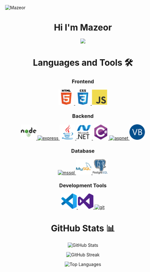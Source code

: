 <p align="left"> <img src="https://komarev.com/ghpvc/?username=Mazeor&label=Profile%20views&color=0e75b6&style=flat" alt="Mazeor" /> </p>

<h1 align="center">Hi I'm Mazeor</h1>

<!-- Intro -->
<p style="margin: 15px;" align="center">
    <img src="https://readme-typing-svg.herokuapp.com?duration=2000&color=EBD41B&center=true&vCenter=true&lines=Fullstack+Developer">
</p>

<!-- Technos -->
<h1 align="center">Languages and Tools 🛠</h1>

<h3 align="center">Frontend</h3>
<p align="center">
    <a href="https://www.w3.org/html/" target="_blank"> 
        <img src="https://raw.githubusercontent.com/devicons/devicon/master/icons/html5/html5-original-wordmark.svg" alt="html5" width="50" height="50"/> 
    </a>
    <a href="https://www.w3schools.com/css/" target="_blank"> 
        <img src="https://raw.githubusercontent.com/devicons/devicon/master/icons/css3/css3-original-wordmark.svg" alt="css3" width="50" height="50"/> 
    </a>
    <a href="https://developer.mozilla.org/en-US/docs/Web/JavaScript" target="_blank">
        <img src="https://raw.githubusercontent.com/devicons/devicon/master/icons/javascript/javascript-original.svg" alt="javascript" width="50" height="50"/>
    </a>
</p>

<h3 align="center">Backend</h3>
<p align="center">
    <a href="https://nodejs.org" target="_blank"> 
        <img src="https://raw.githubusercontent.com/devicons/devicon/master/icons/nodejs/nodejs-original-wordmark.svg" alt="nodejs" width="50" height="50"/> 
    </a>
    <a href="https://expressjs.com" target="_blank"> 
        <img src="https://ih1.redbubble.net/image.438908244.6144/st,small,507x507-pad,600x600,f8f8f8.u2.jpg" alt="express" width="50" height="50"/> 
    </a>
  <a href="https://www.java.com" target="_blank"> 
        <img src="https://raw.githubusercontent.com/devicons/devicon/master/icons/java/java-original.svg" alt="java" width="50" height="50"/> 
    </a>
    <a href="https://dotnet.microsoft.com/" target="_blank"> 
        <img src="https://raw.githubusercontent.com/devicons/devicon/master/icons/dot-net/dot-net-original-wordmark.svg" alt="dotnet" width="50" height="50"/> 
    </a>
    <a href="https://docs.microsoft.com/en-us/dotnet/csharp/" target="_blank"> 
        <img src="https://raw.githubusercontent.com/devicons/devicon/master/icons/csharp/csharp-original.svg" alt="csharp" width="50" height="50"/> 
    </a>
    <a href="https://dotnet.microsoft.com/en-us/apps/aspnet" target="_blank"> 
        <img src="https://www.vectorlogo.zone/logos/dotnet/dotnet-icon.svg" alt="aspnet" width="50" height="50"/> 
    </a>
  <a href="https://docs.microsoft.com/en-us/dotnet/visual-basic/" target="_blank"> 
        <img src="https://raw.githubusercontent.com/devicons/devicon/master/icons/visualbasic/visualbasic-plain.svg" alt="vb" width="50" height="50"/> 
    </a>
</p>

<h3 align="center">Database</h3>
<p align="center">
    <a href="https://www.microsoft.com/en-us/sql-server" target="_blank"> 
        <img src="https://www.svgrepo.com/show/303229/microsoft-sql-server-logo.svg" alt="mssql" width="50" height="50"/> 
    </a>
    <a href="https://www.mysql.com/" target="_blank"> 
        <img src="https://raw.githubusercontent.com/devicons/devicon/master/icons/mysql/mysql-original-wordmark.svg" alt="mysql" width="50" height="50"/> 
    </a>
    <a href="https://www.postgresql.org" target="_blank"> 
        <img src="https://raw.githubusercontent.com/devicons/devicon/master/icons/postgresql/postgresql-original-wordmark.svg" alt="postgresql" width="50" height="50"/> 
    </a>
</p>

<h3 align="center">Development Tools</h3>
<p align="center">
    <a href="https://code.visualstudio.com/" target="_blank"> 
        <img src="https://raw.githubusercontent.com/devicons/devicon/master/icons/vscode/vscode-original.svg" alt="vscode" width="50" height="50"/> 
    </a>
    <a href="https://visualstudio.microsoft.com/" target="_blank"> 
        <img src="https://raw.githubusercontent.com/devicons/devicon/master/icons/visualstudio/visualstudio-plain.svg" alt="visualstudio" width="50" height="50"/> 
    </a>
    <a href="https://git-scm.com/" target="_blank"> 
        <img src="https://www.vectorlogo.zone/logos/git-scm/git-scm-icon.svg" alt="git" width="50" height="50"/> 
    </a>
</p>

<h1 align="center">GitHub Stats 📊</h1>

<p align="center">
    <img src="https://github-readme-stats.vercel.app/api?username=Mazeor&show_icons=true&theme=radical&hide_border=true&count_private=true" alt="GitHub Stats" />
</p>

<p align="center">
    <img src="https://github-readme-streak-stats.herokuapp.com/?user=Mazeor&theme=radical&hide_border=true" alt="GitHub Streak" />
</p>

<p align="center">
    <img src="https://github-readme-stats.vercel.app/api/top-langs/?username=Mazeor&layout=compact&theme=radical&hide_border=true" alt="Top Languages" />
</p>
